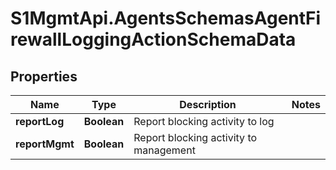 # S1MgmtApi.AgentsSchemasAgentFirewallLoggingActionSchemaData

## Properties
Name | Type | Description | Notes
------------ | ------------- | ------------- | -------------
**reportLog** | **Boolean** | Report blocking activity to log | 
**reportMgmt** | **Boolean** | Report blocking activity to management | 


